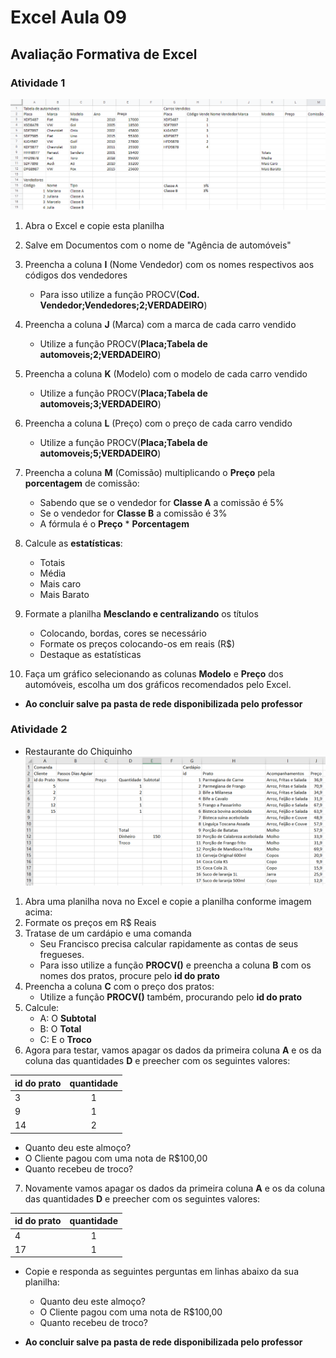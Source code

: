 
# Excel Aula 09
## Avaliação Formativa de Excel
### Atividade 1
![](avaliacao_formativa.png)

1. Abra o Excel e copie esta planilha
2. Salve em Documentos com o nome de "Agência de automóveis"
3. Preencha a coluna **I** (Nome Vendedor) com os nomes respectivos aos códigos dos vendedores
   - Para isso utilize a função PROCV(**Cod. Vendedor;Vendedores;2;VERDADEIRO**)
4. Preencha a coluna **J** (Marca) com a marca de cada carro vendido
   - Utilize a função PROCV(**Placa;Tabela de automoveis;2;VERDADEIRO**)
5. Preencha a coluna **K** (Modelo) com o modelo de cada carro vendido
   - Utilize a função PROCV(**Placa;Tabela de automoveis;3;VERDADEIRO**)
6. Preencha a coluna **L** (Preço) com o preço de cada carro vendido
   - Utilize a função PROCV(**Placa;Tabela de automoveis;5;VERDADEIRO**)
7. Preencha a coluna **M** (Comissão) multiplicando o **Preço** pela **porcentagem** de comissão:
   - Sabendo que se o vendedor for **Classe A** a comissão é 5%
   - Se o vendedor for **Classe B** a comissão é 3%
   - A fórmula é o **Preço** * **Porcentagem**
8. Calcule as **estatísticas**:
   * Totais
   * Média
   * Mais caro
   * Mais Barato
9. Formate a planilha **Mesclando e centralizando** os títulos
   * Colocando, bordas, cores se necessário
   * Formate os preços colocando-os em reais (R$)
   * Destaque as estatísticas

10. Faça um gráfico selecionando as colunas **Modelo** e **Preço** dos automóveis, escolha um dos gráficos recomendados pelo Excel.
- **Ao concluir salve pa pasta de rede disponibilizada pelo professor**

### Atividade 2
* Restaurante do Chiquinho
![](atividade2_formativa.png)
1. Abra uma planilha nova no Excel e copie a planilha conforme imagem acima:
2. Formate os preços em R$ Reais
3. Tratase de um cardápio e uma comanda
   * Seu Francisco precisa calcular rapidamente as contas de seus fregueses.
   * Para isso utilize a função **PROCV()** e preencha a coluna **B** com os nomes dos pratos, procure pelo **id do prato**
4. Preencha a coluna **C** com o preço dos pratos:
   * Utilize a função **PROCV()** também, procurando pelo **id do prato**
5. Calcule:
   * A: O **Subtotal**
   * B: O **Total**
   * C: E o **Troco**
6. Agora para testar, vamos apagar os dados da primeira coluna **A** e os da coluna das quantidades **D** e preecher com os seguintes valores:

|id do prato|quantidade|
|-|:-:|
|3|1|
|9|1|
|14|2|

* Quanto deu este almoço?
* O Cliente pagou com uma nota de R$100,00
* Quanto recebeu de troco?

7. Novamente vamos apagar os dados da primeira coluna **A** e os da coluna das quantidades **D** e preecher com os seguintes valores:

|id do prato|quantidade|
|-|:-:|
|4|1|
|17|1|

- Copie e responda as seguintes perguntas em linhas abaixo da sua planilha:
   * Quanto deu este almoço?
   * O Cliente pagou com uma nota de R$100,00
   * Quanto recebeu de troco?

- **Ao concluir salve pa pasta de rede disponibilizada pelo professor**